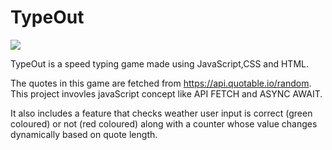# TypeOut    
![](typeOut.png)  

TypeOut is a speed typing game made using JavaScript,CSS and HTML.  

The quotes in this game are fetched from https://api.quotable.io/random.  
This project invovles javaScript concept like API FETCH and ASYNC AWAIT.  

It also includes a feature that checks weather user input is correct (green coloured) or not (red coloured) along with a counter whose value changes dynamically based on quote length.

